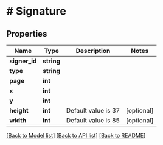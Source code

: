 # # Signature

## Properties

Name | Type | Description | Notes
------------ | ------------- | ------------- | -------------
**signer_id** | **string** |  |
**type** | **string** |  |
**page** | **int** |  |
**x** | **int** |  |
**y** | **int** |  |
**height** | **int** | Default value is 37 | [optional]
**width** | **int** | Default value is 85 | [optional]

[[Back to Model list]](../../README.md#models) [[Back to API list]](../../README.md#endpoints) [[Back to README]](../../README.md)
